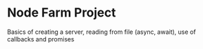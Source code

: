 # Node Farm Project

Basics of creating a server, reading from file (async, await), use of callbacks and promises
